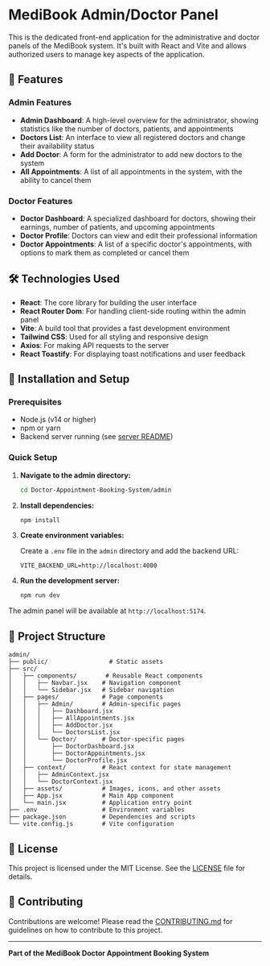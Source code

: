# MediBook Admin/Doctor Panel

This is the dedicated front-end application for the administrative and doctor panels of the MediBook system. It's built with React and Vite and allows authorized users to manage key aspects of the application.

## 📂 Features

### Admin Features
- **Admin Dashboard**: A high-level overview for the administrator, showing statistics like the number of doctors, patients, and appointments
- **Doctors List**: An interface to view all registered doctors and change their availability status
- **Add Doctor**: A form for the administrator to add new doctors to the system
- **All Appointments**: A list of all appointments in the system, with the ability to cancel them

### Doctor Features
- **Doctor Dashboard**: A specialized dashboard for doctors, showing their earnings, number of patients, and upcoming appointments
- **Doctor Profile**: Doctors can view and edit their professional information
- **Doctor Appointments**: A list of a specific doctor's appointments, with options to mark them as completed or cancel them

## 🛠️ Technologies Used

- **React**: The core library for building the user interface
- **React Router Dom**: For handling client-side routing within the admin panel
- **Vite**: A build tool that provides a fast development environment
- **Tailwind CSS**: Used for all styling and responsive design
- **Axios**: For making API requests to the server
- **React Toastify**: For displaying toast notifications and user feedback

## 🚀 Installation and Setup

### Prerequisites

- Node.js (v14 or higher)
- npm or yarn
- Backend server running (see [server README](../server/README.md))

### Quick Setup

1. **Navigate to the admin directory:**
   ```bash
   cd Doctor-Appointment-Booking-System/admin
   ```

2. **Install dependencies:**
   ```bash
   npm install
   ```

3. **Create environment variables:**
   
   Create a `.env` file in the `admin` directory and add the backend URL:
   ```env
   VITE_BACKEND_URL=http://localhost:4000
   ```

4. **Run the development server:**
   ```bash
   npm run dev
   ```

The admin panel will be available at `http://localhost:5174`.

## 📁 Project Structure

```
admin/
├── public/                 # Static assets
├── src/
│   ├── components/        # Reusable React components
│   │   ├── Navbar.jsx    # Navigation component
│   │   └── Sidebar.jsx   # Sidebar navigation
│   ├── pages/            # Page components
│   │   ├── Admin/        # Admin-specific pages
│   │   │   ├── Dashboard.jsx
│   │   │   ├── AllAppointments.jsx
│   │   │   ├── AddDoctor.jsx
│   │   │   └── DoctorsList.jsx
│   │   └── Doctor/       # Doctor-specific pages
│   │       ├── DoctorDashboard.jsx
│   │       ├── DoctorAppointments.jsx
│   │       └── DoctorProfile.jsx
│   ├── context/          # React context for state management
│   │   ├── AdminContext.jsx
│   │   └── DoctorContext.jsx
│   ├── assets/           # Images, icons, and other assets
│   ├── App.jsx           # Main App component
│   └── main.jsx          # Application entry point
├── .env                  # Environment variables
├── package.json          # Dependencies and scripts
└── vite.config.js        # Vite configuration
```

## 📄 License

This project is licensed under the MIT License. See the [LICENSE](../LICENSE.md) file for details.

## 🤝 Contributing
Contributions are welcome! Please read the [CONTRIBUTING.md](CONTRIBUTING.md) for guidelines on how to contribute to this project.

---

**Part of the MediBook Doctor Appointment Booking System**